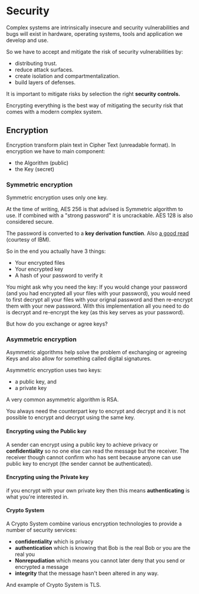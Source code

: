 # Security

Complex systems are intrinsically insecure and security vulnerabilities and bugs will exist in hardware, operating systems, tools and application we develop and use.

So we have to accept and mitigate the risk of security vulnerabilities by:

* distributing trust.
* reduce attack surfaces.
* create isolation and compartmentalization.
* build layers of defenses.

It is important to mitigate risks by selection the right **security controls.**

Encrypting everything is the best way of mitigating the security risk that comes with a modern complex system. 

## Encryption

Encryption transform plain text in Cipher Text \(unreadable format\). In encryption we have to main component: 

* the Algorithm \(public\)
* the Key \(secret\)

### Symmetric encryption

Symmetric encryption uses only one key.

At the time of writing, AES 256 is that advised is Symmetric algorithm to use. If combined with a "strong password" it is uncrackable. AES 128 is also considered secure.

The password is converted to a **key derivation function**. Also [a good read](http://pic.dhe.ibm.com/infocenter/initiate/v9r5/index.jsp?topic=/com.ibm.einstall.doc/topics/t_einstall_GenerateAESkey.html) \(courtesy of IBM\).

So in the end you actually have 3 things:

* Your encrypted files
* Your encrypted key
* A hash of your password to verify it

You might ask why you need the key: If you would change your password \(and you had encrypted all your files with your password\), you would need to first decrypt all your files with your orignal password and then re-encrypt them with your new password. With this implementation all you need to do is decrypt and re-encrypt the key \(as this key serves as your password\).

But how do you exchange or agree keys? 

### Asymmetric encryption

Asymmetric algorithms help solve the problem of exchanging or agreeing Keys and also allow for something called digital signatures.

Asymmetric encryption uses two keys:

* a public key, and
* a private key

A very common asymmetric algorithm is RSA.

You always need the counterpart key to encrypt and decrypt and it is not possible to encrypt and decrypt using the same key.

#### Encrypting using the Public key

A sender can encrypt using a public key to achieve privacy or **confidentiality** so no one else can read the message but the receiver. The receiver though cannot confirm who has sent because anyone can use public key to encrypt \(the sender cannot be authenticated\).

#### Encrypting using the Private key

if you encrypt with your own private key then this means **authenticating** is what you're interested in.

#### Crypto System

A Crypto System combine  various encryption technologies to provide a number of security services:

* **confidentiality** which is privacy 
* **authentication** which is knowing that Bob is the real Bob or you are the real you 
* **Nonrepudiation** which means you cannot later deny that you send or encrypted a message
* **integrity** that the message hasn't been altered in any way.

And example of Crypto System is TLS.



